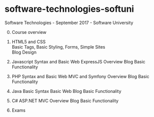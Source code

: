 # software-technologies-softuni

Software Technologies - September 2017 - Software University

0. Course overview

1. HTML5 and CSS <br/>
Basic Tags, Basic Styling, Forms, Simple Sites <br/>
Blog Design <br/>

2. Javascript
Syntax and Basic Web
ExpressJS Overview
Blog Basic Functionality

3. PHP
Syntax and Basic Web
MVC and Symfony Overview
Blog Basic Functionality

4. Java
Basic Syntax
Basic Web
Blog Basic Functionality

5. C#
ASP.NET MVC Overview
Blog Basic Functionality

6. Exams

